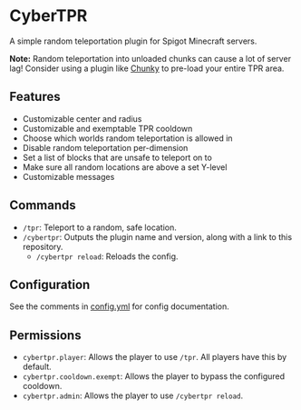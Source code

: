 # CyberTPR
A simple random teleportation plugin for Spigot Minecraft servers.

**Note:** Random teleportation into unloaded chunks can cause a lot of server lag! Consider using a plugin like [Chunky](https://www.spigotmc.org/resources/chunky.81534/) to pre-load your entire TPR area.

## Features
* Customizable center and radius
* Customizable and exemptable TPR cooldown
* Choose which worlds random teleportation is allowed in
* Disable random teleportation per-dimension
* Set a list of blocks that are unsafe to teleport on to
* Make sure all random locations are above a set Y-level
* Customizable messages

## Commands
* `/tpr`: Teleport to a random, safe location.
* `/cybertpr`: Outputs the plugin name and version, along with a link to this repository.
    * `/cybertpr reload`: Reloads the config.

## Configuration
See the comments in [config.yml](/src/main/resources/config.yml) for config documentation.

## Permissions
* `cybertpr.player`: Allows the player to use `/tpr`. All players have this by default.
* `cybertpr.cooldown.exempt`: Allows the player to bypass the configured cooldown.
* `cybertpr.admin`: Allows the player to use `/cybertpr reload`.